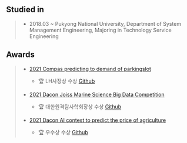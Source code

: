 <!--
**Seojiii/Seojiii** is a ✨ _special_ ✨ repository because its `README.md` (this file) appears on your GitHub profile.

Here are some ideas to get you started:

- 🔭 I’m currently working on ...
- 🌱 I’m currently learning ...
- 👯 I’m looking to collaborate on ...
- 🤔 I’m looking for help with ...
- 💬 Ask me about ...
- 📫 How to reach me: ...
- 😄 Pronouns: ...
- ⚡ Fun fact: ...
-->
## Studied in
> - 2018.03 ~ Pukyong National University, Department of System Management Engineering, Majoring in Technology Service Engineering
## Awards
> - [2021 Compas predicting to demand of parkingslot](https://compas.lh.or.kr/subj/competition/info?subjNo=SBJ_2107_003#)
>   - 🏆 LH사장상 수상 [Github](https://github.com/jungsungmoon/parkingslot) 
>   
> - [2021 Dacon Joiss Marine Science Big Data Competition](https://dacon.io/competitions/official/235793/overview/description)
>   - 🏆 대한원격탐사학회장상 수상 [Github](https://github.com/jungsungmoon/joiss)
>   
> - [2021 Dacon AI contest to predict the price of agriculture](https://dacon.io/competitions/official/235801/overview/description)
>   - 🏆 우수상 수상 [Github](https://github.com/jungsungmoon/nongsan)
